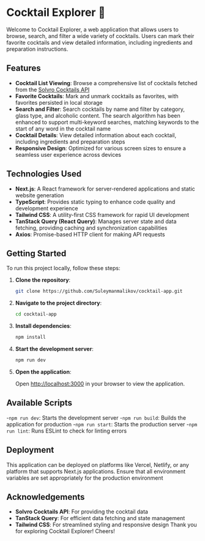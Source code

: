 # Cocktail Explorer 🍹

Welcome to Cocktail Explorer, a web application that allows users to browse, search, and filter a wide variety of cocktails. Users can mark their favorite cocktails and view detailed information, including ingredients and preparation instructions.

## Features

- **Cocktail List Viewing**: Browse a comprehensive list of cocktails fetched from the [Solvro Cocktails API](https://cocktails.solvro.pl)
- **Favorite Cocktails**: Mark and unmark cocktails as favorites, with favorites persisted in local storage
- **Search and Filter**: Search cocktails by name and filter by category, glass type, and alcoholic content. The search algorithm has been enhanced to support multi-keyword searches, matching keywords to the start of any word in the cocktail name
- **Cocktail Details**: View detailed information about each cocktail, including ingredients and preparation steps
- **Responsive Design**: Optimized for various screen sizes to ensure a seamless user experience across devices

## Technologies Used

- **Next.js**: A React framework for server-rendered applications and static website generation
- **TypeScript**: Provides static typing to enhance code quality and development experience
- **Tailwind CSS**: A utility-first CSS framework for rapid UI development
- **TanStack Query (React Query)**: Manages server state and data fetching, providing caching and synchronization capabilities
- **Axios**: Promise-based HTTP client for making API requests

## Getting Started

To run this project locally, follow these steps:

1. **Clone the repository**:

   ````bash
   git clone https://github.com/Suleymanmalikov/cocktail-app.git
   ````

2. **Navigate to the project directory**:

   ````bash
   cd cocktail-app
   ````

3. **Install dependencies**:

   ````bash
   npm install
   ````

4. **Start the development server**:

   ````bash
   npm run dev
   ````

5. **Open the application**:

   Open [http://localhost:3000](http://localhost:3000) in your browser to view the application.

## Available Scripts

-`npm run dev`: Starts the development server
-`npm run build`: Builds the application for production
-`npm run start`: Starts the production server
-`npm run lint`: Runs ESLint to check for linting errors

## Deployment

This application can be deployed on platforms like Vercel, Netlify, or any platform that supports Next.js applications. Ensure that all environment variables are set appropriately for the production environment

## Acknowledgements

- **Solvro Cocktails API**: For providing the cocktail data
- **TanStack Query**: For efficient data fetching and state management
- **Tailwind CSS**: For streamlined styling and responsive design
  Thank you for exploring Cocktail Explorer! Cheers! 
